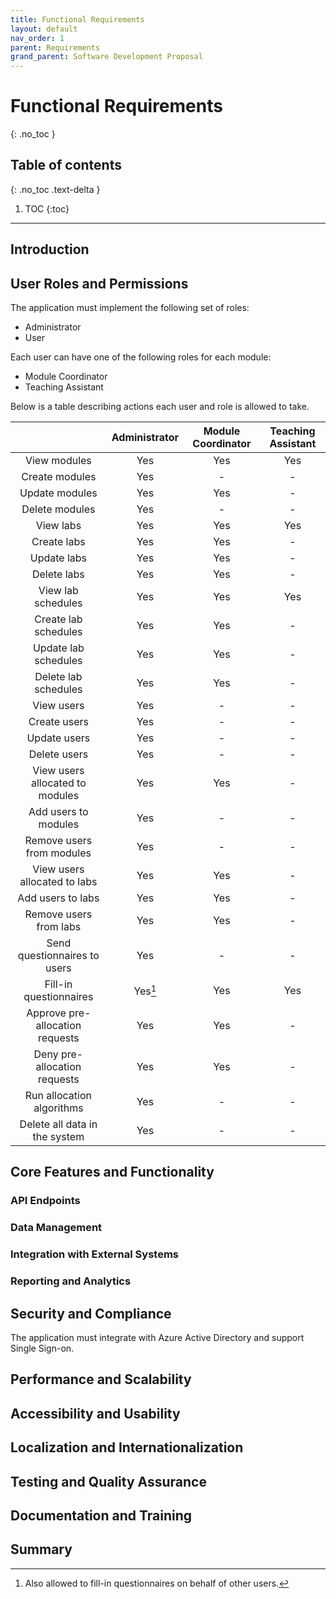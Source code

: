 ```yaml
---
title: Functional Requirements
layout: default
nav_order: 1
parent: Requirements
grand_parent: Software Development Proposal
---
```


[//]: <> (These requirements define the functions and functionality within and from the software system.)
[//]: <> (Examples of functional requirements include authentication, authorization levels, compliance to laws or regulations, and external interfaces.)

# Functional Requirements
{: .no_toc }

## Table of contents
{: .no_toc .text-delta }

1. TOC
{:toc}

---

## Introduction

[//]: <> (Provide an overview of the functional requirements and their importance in the software development process.)

## User Roles and Permissions

[//]: <> (Define the different user roles and their respective permissions within the software, such as administrators, managers, and end-users.)

The application must implement the following set of roles:

- Administrator
- User

Each user can have one of the following roles for each module:

- Module Coordinator
- Teaching Assistant

Below is a table describing actions each user and role is allowed to take.

|                                 | Administrator | Module Coordinator | Teaching Assistant |
|:-------------------------------:|:-------------:|:------------------:|:------------------:|
| View modules                    | Yes           | Yes                | Yes                |
| Create modules                  | Yes           | -                  | -                  |
| Update modules                  | Yes           | Yes                | -                  |
| Delete modules                  | Yes           | -                  | -                  |
| View labs                       | Yes           | Yes                | Yes                |
| Create labs                     | Yes           | Yes                | -                  |
| Update labs                     | Yes           | Yes                | -                  |
| Delete labs                     | Yes           | Yes                | -                  |
| View lab schedules              | Yes           | Yes                | Yes                |
| Create lab schedules            | Yes           | Yes                | -                  |
| Update lab schedules            | Yes           | Yes                | -                  |
| Delete lab schedules            | Yes           | Yes                | -                  |
| View users                      | Yes           | -                  | -                  |
| Create users                    | Yes           | -                  | -                  |
| Update users                    | Yes           | -                  | -                  |
| Delete users                    | Yes           | -                  | -                  |
| View users allocated to modules | Yes           | Yes                | -                  |
| Add users to modules            | Yes           | -                  | -                  |
| Remove users from modules       | Yes           | -                  | -                  |
| View users allocated to labs    | Yes           | Yes                | -                  |
| Add users to labs               | Yes           | Yes                | -                  |
| Remove users from labs          | Yes           | Yes                | -                  |
| Send questionnaires to users    | Yes           | -                  | -                  |
| Fill-in questionnaires          | Yes[^1]       | Yes                | Yes                |
| Approve pre-allocation requests | Yes           | Yes                | -                  |
| Deny pre-allocation requests    | Yes           | Yes                | -                  |
| Run allocation algorithms       | Yes           | -                  | -                  |
| Delete all data in the system   | Yes           | -                  | -                  |

[^1]: Also allowed to fill-in questionnaires on behalf of other users.

## Core Features and Functionality

[//]: <> (Describe the main features and functionality of the software, including any essential components that are critical to its operation.)

### API Endpoints

[//]: <> (Detail the API endpoints requirements, including the HTTP methods, the request and response formats, and the expected response codes.)

### Data Management

[//]: <> (Explain how the software will handle data storage, retrieval, and manipulation, including any database requirements.)

### Integration with External Systems

[//]: <> (Describe any necessary integration with external systems, such as third-party APIs or other software components.)

### Reporting and Analytics

[//]: <> (Outline the reporting and analytics capabilities of the software, including any custom reports or dashboards that need to be developed.)

## Security and Compliance

[//]: <> (Discuss the security and compliance requirements for the software, including data protection, user authentication, and any industry-specific regulations that must be adhered to.)

The application must integrate with Azure Active Directory and support Single Sign-on.

## Performance and Scalability

[//]: <> (Describe the performance and scalability requirements for the software, including any expected load and response times, as well as the ability to handle future growth.)

## Accessibility and Usability

[//]: <> (Outline the accessibility and usability requirements for the software, ensuring that it meets the needs of all users, including those with disabilities.)

## Localization and Internationalization

[//]: <> (Discuss any localization and internationalization requirements, such as support for multiple languages and cultural considerations.)

## Testing and Quality Assurance

[//]: <> (Explain the testing and quality assurance processes that will be used to ensure the software meets the functional requirements and is free of defects.)

## Documentation and Training

[//]: <> (Describe the documentation and training materials that will be provided to help users understand and effectively use the software.)

## Summary

[//]: <> (Summarize the functional requirements and emphasize their importance in the successful development and implementation of the software.)
